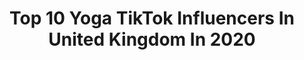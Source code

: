 ---
title: Top 10 Yoga TikTok Influencers In United Kingdom In 2020
description: >-
  Find top yoga TikTok influencers in United Kingdom in 2020. Most popular hashtags: #quarantine #yoga #houseoftiktok #duet.
platform: TikTok
profiles:
  - username: "yoga_jonathon"
    fullname: >-
      Jonathon
    location: "United Kingdom"
    followers: 2145
    engagement: 1761
    commentsToLikes: 0.036327
    id: ck9bznzgvntbu0j7855qrhweb
    verified: false
    hashtags: "#mondaymood, #catsoftiktok, #ducky, #canada"
  - username: "saffymckenna"
    fullname: >-
      Saffy Mckenna
    location: "United Kingdom"
    followers: 12029
    engagement: 565
    commentsToLikes: 0.067539
    id: cka7o7nmg0r420i78r10ktwqe
    verified: false
    hashtags: "#mydog, #yogachallenge, #partytime, #rock"
  - username: "ashlyraeceo"
    fullname: >-
      ashlyraeceo
    location: "United Kingdom"
    followers: 22161
    engagement: 370
    commentsToLikes: 0.024314
    id: ck8ouyb7jrp0w0j78801dsrdw
    verified: false
    hashtags: "#makeuptips, #imaboss, #bloating, #boss"
  - username: "thevampertribe"
    fullname: >-
      @thevampertribe
    location: "United Kingdom"
    followers: 2756
    engagement: 500
    commentsToLikes: 0.005080
    id: ckal6edgmantj0i78mly3q721
    verified: false
    hashtags: "#dogchallenge, #barber, #sportgirl, #bohostyle"
  - username: "kaoticmovement"
    fullname: >-
      kaoticmovement
    location: "United Kingdom"
    followers: 37164
    engagement: 1952
    commentsToLikes: 0.045479
    id: cka0yn7i2bx3t0i78l7cms4oy
    verified: false
    hashtags: "#cartwheels, #sunshine, #fake, #forwardroll"
  - username: "thatweebbarney"
    fullname: >-
      Barney🍜
    location: "United Kingdom"
    followers: 20115
    engagement: 2486
    commentsToLikes: 0.034437
    id: ck94i1cv8lugq0j78soysi5nt
    verified: false
    hashtags: "#meme, #homies, #howgoodareyou, #recomendation"
  - username: "nikiwibrowfitness"
    fullname: >-
      Nikiwibrowfitness
    location: "United Kingdom"
    followers: 38014
    engagement: 650
    commentsToLikes: 0.132059
    id: ck9si988axqzi0j78870y3eg2
    verified: false
    hashtags: "#over40mom, #wipeitdown, #houseoftiktok, #lockdownuk"
  - username: "fatcatmac"
    fullname: >-
      FatMax
    location: "United Kingdom"
    followers: 7819
    engagement: 1705
    commentsToLikes: 0.017189
    id: ck982shd0hhsj0j789ygpjra1
    verified: false
    hashtags: "#boxdye, #balcony, #lipstickstain, #legsfordays"
  - username: "martyno47"
    fullname: >-
      YSD Tyno
    location: "United Kingdom"
    followers: 11654
    engagement: 1050
    commentsToLikes: 0.061509
    id: ckal64pe195mo0i78oj5qiude
    verified: false
    hashtags: "#equalitly, #cheater, #trashtalk, #wshh"
  - username: "thewingroves"
    fullname: >-
      The Wingrove’s
    location: "United Kingdom"
    followers: 368925
    engagement: 1437
    commentsToLikes: 0.012403
    id: ck8ord3a2bljj0j781qsvrdo8
    verified: true
    hashtags: "#footy, #kanye, #loki, #isolation"
---